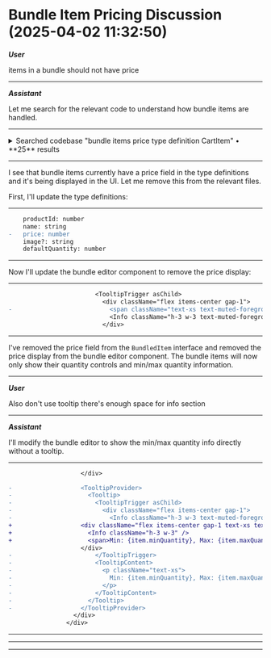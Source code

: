 <!-- Generated by SpecStory -->

# Bundle Item Pricing Discussion (2025-04-02 11:32:50)

_**User**_

items in a bundle should not have price

---

_**Assistant**_

Let me search for the relevant code to understand how bundle items are handled.

---

<details>
            <summary>Searched codebase "bundle items price type definition CartItem" • **25** results</summary>
        
| File | Lines |
|------|-------|
| `types/pos.ts` | L38-43 |
| `types/pos.ts` | L95-118 |
| `types/pos.ts` | L118-140 |
| `components/pos/cart-item.tsx` | L1-22 |
| `types/pos.ts` | L23-38 |
| `components/pos/cart-item.tsx` | L22-36 |
| `types/pos.ts` | L155-163 |
| `types/pos.ts` | L43-48 |
| `components/pos/cart-item.tsx` | L36-92 |
| `components/pos/cart-item.tsx` | L131-176 |
| `types/pos.ts` | L1-17 |
| `components/pos/in-cart-bundle-editor.tsx` | L1-19 |
| `components/pos/cart-item.tsx` | L92-131 |
| `.specstory/history/2025-03-31_13-36-refactoring-posclient-into-smaller-components.md` | L503-639 |
| `components/pos/bundle-customization-dialog.tsx` | L120-166 |
| `types/pos.ts` | L186-193 |
| `components/pos/pos-client.tsx` | L1-21 |
| `.specstory/history/2025-03-31_13-36-refactoring-posclient-into-smaller-components.md` | L384-434 |
| `components/pos/bundle-customization-dialog.tsx` | L1-35 |
| `components/pos/pos-client.tsx` | L184-229 |
| `components/pos/bundle-customization-dialog.tsx` | L35-68 |
| `components/pos/in-cart-bundle-editor.tsx` | L80-104 |
| `components/pos/pos-client.tsx` | L117-184 |
| `components/pos/pos-client.tsx` | L229-288 |
| `lib/prisma/products.ts` | L13-36 |

</details>

---

I see that bundle items currently have a price field in the type definitions and it's being displayed in the UI. Let me remove this from the relevant files.

First, I'll update the type definitions:

---

```diff
    productId: number
    name: string
-   price: number
    image?: string
    defaultQuantity: number
```

---

Now I'll update the bundle editor component to remove the price display:

---

```diff
                        <TooltipTrigger asChild>
                          <div className="flex items-center gap-1">
-                           <span className="text-xs text-muted-foreground">{formatCurrency(item.price)}</span>
                            <Info className="h-3 w-3 text-muted-foreground" />
                          </div>
```

---

I've removed the price field from the `BundledItem` interface and removed the price display from the bundle editor component. The bundle items will now only show their quantity controls and min/max quantity information.

---

_**User**_

Also don't use tooltip there's enough space for info section

---

_**Assistant**_

I'll modify the bundle editor to show the min/max quantity info directly without a tooltip.

---

```diff
                    </div>

-                   <TooltipProvider>
-                     <Tooltip>
-                       <TooltipTrigger asChild>
-                         <div className="flex items-center gap-1">
-                           <Info className="h-3 w-3 text-muted-foreground" />
+                   <div className="flex items-center gap-1 text-xs text-muted-foreground">
+                     <Info className="h-3 w-3" />
+                     <span>Min: {item.minQuantity}, Max: {item.maxQuantity}</span>
                    </div>
-                       </TooltipTrigger>
-                       <TooltipContent>
-                         <p className="text-xs">
-                           Min: {item.minQuantity}, Max: {item.maxQuantity}
-                         </p>
-                       </TooltipContent>
-                     </Tooltip>
-                   </TooltipProvider>
                  </div>
                </div>
```

---

---

---
